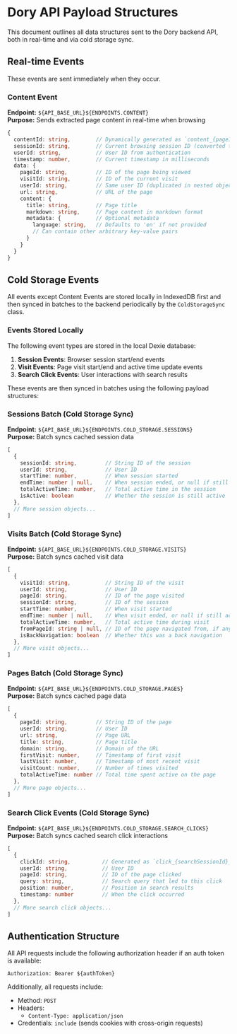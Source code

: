 # Dory API Payload Structures

This document outlines all data structures sent to the Dory backend API, both in real-time and via cold storage sync.

## Real-time Events

These events are sent immediately when they occur.

### Content Event

**Endpoint:** `${API_BASE_URL}${ENDPOINTS.CONTENT}`  
**Purpose:** Sends extracted page content in real-time when browsing

```typescript
{
  contentId: string,        // Dynamically generated as `content_{pageId}_{visitId}_{timestamp}`
  sessionId: string,        // Current browsing session ID (converted to string)
  userId: string,           // User ID from authentication
  timestamp: number,        // Current timestamp in milliseconds
  data: {
    pageId: string,         // ID of the page being viewed
    visitId: string,        // ID of the current visit
    userId: string,         // Same user ID (duplicated in nested object)
    url: string,            // URL of the page
    content: {
      title: string,        // Page title
      markdown: string,     // Page content in markdown format
      metadata: {           // Optional metadata
        language: string,   // Defaults to 'en' if not provided
        // Can contain other arbitrary key-value pairs
      }
    }
  }
}
```

## Cold Storage Events

All events except Content Events are stored locally in IndexedDB first and then synced in batches to the backend periodically by the `ColdStorageSync` class.

### Events Stored Locally

The following event types are stored in the local Dexie database:

1. **Session Events**: Browser session start/end events
2. **Visit Events**: Page visit start/end and active time update events
3. **Search Click Events**: User interactions with search results

These events are then synced in batches using the following payload structures:

### Sessions Batch (Cold Storage Sync)

**Endpoint:** `${API_BASE_URL}${ENDPOINTS.COLD_STORAGE.SESSIONS}`  
**Purpose:** Batch syncs cached session data

```typescript
[
  {
    sessionId: string,         // String ID of the session
    userId: string,            // User ID
    startTime: number,         // When session started
    endTime: number | null,    // When session ended, or null if still active
    totalActiveTime: number,   // Total active time in the session
    isActive: boolean          // Whether the session is still active
  },
  // More session objects...
]
```

### Visits Batch (Cold Storage Sync)

**Endpoint:** `${API_BASE_URL}${ENDPOINTS.COLD_STORAGE.VISITS}`  
**Purpose:** Batch syncs cached visit data

```typescript
[
  {
    visitId: string,           // String ID of the visit
    userId: string,            // User ID
    pageId: string,            // ID of the page visited
    sessionId: string,         // ID of the session
    startTime: number,         // When visit started
    endTime: number | null,    // When visit ended, or null if still active
    totalActiveTime: number,   // Total active time during visit
    fromPageId: string | null, // ID of the page navigated from, if any
    isBackNavigation: boolean  // Whether this was a back navigation
  },
  // More visit objects...
]
```

### Pages Batch (Cold Storage Sync)

**Endpoint:** `${API_BASE_URL}${ENDPOINTS.COLD_STORAGE.PAGES}`  
**Purpose:** Batch syncs cached page data

```typescript
[
  {
    pageId: string,         // String ID of the page
    userId: string,         // User ID
    url: string,            // Page URL
    title: string,          // Page title
    domain: string,         // Domain of the URL
    firstVisit: number,     // Timestamp of first visit
    lastVisit: number,      // Timestamp of most recent visit
    visitCount: number,     // Number of times visited
    totalActiveTime: number // Total time spent active on the page
  },
  // More page objects...
]
```

### Search Click Events (Cold Storage Sync)

**Endpoint:** `${API_BASE_URL}${ENDPOINTS.COLD_STORAGE.SEARCH_CLICKS}`  
**Purpose:** Batch syncs cached search click interactions

```typescript
[
  {
    clickId: string,          // Generated as `click_{searchSessionId}_{pageId}_{timestamp}`
    userId: string,           // User ID
    pageId: string,           // ID of the page clicked
    query: string,            // Search query that led to this click
    position: number,         // Position in search results
    timestamp: number         // When the click occurred
  },
  // More search click objects...
]
```

## Authentication Structure

All API requests include the following authorization header if an auth token is available:

```
Authorization: Bearer ${authToken}
```

Additionally, all requests include:
- Method: `POST`
- Headers: 
  - `Content-Type: application/json`
- Credentials: `include` (sends cookies with cross-origin requests) 
